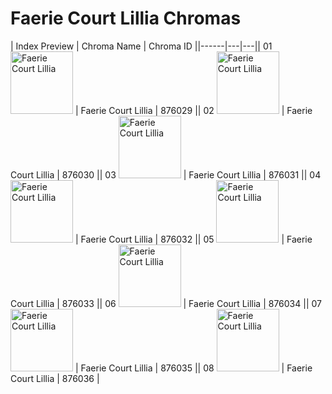 # Faerie Court Lillia Chromas

| Index  Preview | Chroma Name | Chroma ID ||------|---|---|| 01  <img src='https://raw.communitydragon.org/latest/plugins/rcp-be-lol-game-data/global/default/v1/champion-chroma-images/876/876029.png' alt='Faerie Court Lillia' width='100'> | Faerie Court Lillia | 876029 || 02  <img src='https://raw.communitydragon.org/latest/plugins/rcp-be-lol-game-data/global/default/v1/champion-chroma-images/876/876030.png' alt='Faerie Court Lillia' width='100'> | Faerie Court Lillia | 876030 || 03  <img src='https://raw.communitydragon.org/latest/plugins/rcp-be-lol-game-data/global/default/v1/champion-chroma-images/876/876031.png' alt='Faerie Court Lillia' width='100'> | Faerie Court Lillia | 876031 || 04  <img src='https://raw.communitydragon.org/latest/plugins/rcp-be-lol-game-data/global/default/v1/champion-chroma-images/876/876032.png' alt='Faerie Court Lillia' width='100'> | Faerie Court Lillia | 876032 || 05  <img src='https://raw.communitydragon.org/latest/plugins/rcp-be-lol-game-data/global/default/v1/champion-chroma-images/876/876033.png' alt='Faerie Court Lillia' width='100'> | Faerie Court Lillia | 876033 || 06  <img src='https://raw.communitydragon.org/latest/plugins/rcp-be-lol-game-data/global/default/v1/champion-chroma-images/876/876034.png' alt='Faerie Court Lillia' width='100'> | Faerie Court Lillia | 876034 || 07  <img src='https://raw.communitydragon.org/latest/plugins/rcp-be-lol-game-data/global/default/v1/champion-chroma-images/876/876035.png' alt='Faerie Court Lillia' width='100'> | Faerie Court Lillia | 876035 || 08  <img src='https://raw.communitydragon.org/latest/plugins/rcp-be-lol-game-data/global/default/v1/champion-chroma-images/876/876036.png' alt='Faerie Court Lillia' width='100'> | Faerie Court Lillia | 876036 |